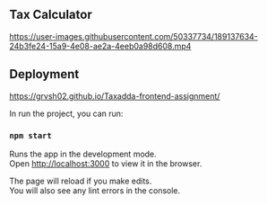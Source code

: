 
## Tax Calculator

https://user-images.githubusercontent.com/50337734/189137634-24b3fe24-15a9-4e08-ae2a-4eeb0a98d608.mp4

## Deployment 

https://grvsh02.github.io/Taxadda-frontend-assignment/

In run the project, you can run:

### `npm start`

Runs the app in the development mode.\
Open [http://localhost:3000](http://localhost:3000) to view it in the browser.

The page will reload if you make edits.\
You will also see any lint errors in the console.


